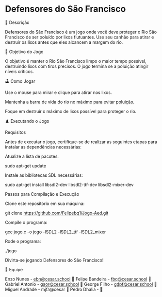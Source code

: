# Defensores do São Francisco
📄 Descrição

Defensores do São Francisco é um jogo onde você deve proteger o Rio São Francisco de ser poluído por lixos flutuantes. Use seu canhão para atirar e destruir os lixos antes que eles alcancem a margem do rio.

🎯 Objetivo do Jogo

O objetivo é manter o Rio São Francisco limpo o maior tempo possível, destruindo lixos com tiros precisos. O jogo termina se a poluição atingir níveis críticos.

🕹️ Como Jogar

Use o mouse para mirar e clique para atirar nos lixos.

Mantenha a barra de vida do rio no máximo para evitar poluição.

Foque em destruir o máximo de lixos possível para proteger o rio.

♟️ Executando o Jogo

Requisitos

Antes de executar o jogo, certifique-se de realizar as seguintes etapas para instalar as dependências necessárias:

Atualize a lista de pacotes:

sudo apt-get update

Instale as bibliotecas SDL necessárias:

sudo apt-get install libsdl2-dev libsdl2-ttf-dev libsdl2-mixer-dev

Passos para Compilação e Execução

Clone este repositório em sua máquina:

git clone https://github.com/Felipebq1/Jogo-Aed.git

Compile o programa:

gcc jogo.c -o jogo -lSDL2 -lSDL2_ttf -lSDL2_mixer

Rode o programa:

./jogo

Divirta-se jogando Defensores do São Francisco!

👤 Equipe

Enzo Nunes - ebn@cesar.school 📩
Felipe Bandeira - fbq@cesar.school 📩
Gabriel Antonio - gaor@cesar.school 📩
George Filho - gdpf@cesar.school 📩
Miguel Andrade - mjfa@cesar 📩
Pedro Dhalia - 📩
